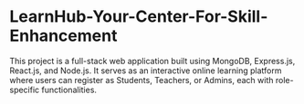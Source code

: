 # LearnHub-Your-Center-For-Skill-Enhancement

This project is a full-stack web application built using MongoDB, Express.js, React.js, and Node.js. It serves as an interactive online learning platform where users can register as Students, Teachers, or Admins, each with role-specific functionalities.

